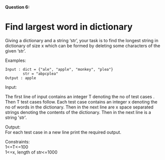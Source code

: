 <b>Question 6:</b>

<h1>Find largest word in dictionary</h1>

Giving a dictionary and a string ‘str’, your task is to find the longest string in dictionary of size x which can be formed by deleting some characters of the given ‘str’.

Examples:
```
Input : dict = {"ale", "apple", "monkey", "plea"}   
        str = "abpcplea"  
Output : apple
```

Input:

The first line of input contains an integer T denoting the no of test cases . Then T test cases follow. Each test case contains an integer x denoting the no of words in the dictionary. Then in the next line are x space separated strings denoting the contents of the dictionary.  Then in the next line is a string 'str'.

Output:<br>
For each test case in a new line print the required output.

Constraints:<br>
1<=T<=100<br>
1<=x, length of str<=1000
